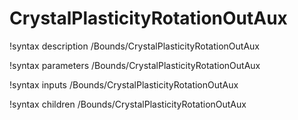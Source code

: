 <!-- MOOSE Documentation Stub: Remove this when content is added. -->

# CrystalPlasticityRotationOutAux
!syntax description /Bounds/CrystalPlasticityRotationOutAux

!syntax parameters /Bounds/CrystalPlasticityRotationOutAux

!syntax inputs /Bounds/CrystalPlasticityRotationOutAux

!syntax children /Bounds/CrystalPlasticityRotationOutAux
